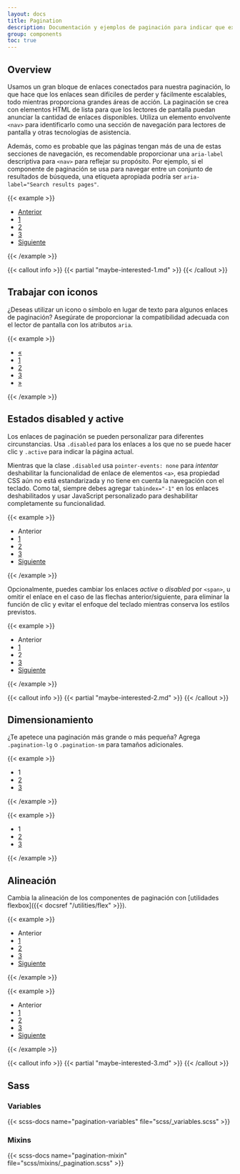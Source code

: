 ```yaml
---
layout: docs
title: Pagination
description: Documentación y ejemplos de paginación para indicar que existe una serie de contenido relacionado en varias páginas.
group: components
toc: true
---
```


## Overview

Usamos un gran bloque de enlaces conectados para nuestra paginación, lo que hace que los enlaces sean difíciles de perder y fácilmente escalables, todo mientras proporciona grandes áreas de acción. La paginación se crea con elementos HTML de lista para que los lectores de pantalla puedan anunciar la cantidad de enlaces disponibles. Utiliza un elemento envolvente `<nav>` para identificarlo como una sección de navegación para lectores de pantalla y otras tecnologías de asistencia.

Además, como es probable que las páginas tengan más de una de estas secciones de navegación, es recomendable proporcionar una `aria-label` descriptiva para `<nav>` para reflejar su propósito. Por ejemplo, si el componente de paginación se usa para navegar entre un conjunto de resultados de búsqueda, una etiqueta apropiada podría ser `aria-label="Search results pages"`.

{{< example >}}
<nav aria-label="Page navigation example">
  <ul class="pagination">
    <li class="page-item"><a class="page-link" href="#">Anterior</a></li>
    <li class="page-item"><a class="page-link" href="#">1</a></li>
    <li class="page-item"><a class="page-link" href="#">2</a></li>
    <li class="page-item"><a class="page-link" href="#">3</a></li>
    <li class="page-item"><a class="page-link" href="#">Siguiente</a></li>
  </ul>
</nav>
{{< /example >}}

{{< callout info >}}
{{< partial "maybe-interested-1.md" >}}
{{< /callout >}}

## Trabajar con iconos

¿Deseas utilizar un icono o símbolo en lugar de texto para algunos enlaces de paginación? Asegúrate de proporcionar la compatibilidad adecuada con el lector de pantalla con los atributos `aria`.

{{< example >}}
<nav aria-label="Page navigation example">
  <ul class="pagination">
    <li class="page-item">
      <a class="page-link" href="#" aria-label="Previous">
        <span aria-hidden="true">&laquo;</span>
      </a>
    </li>
    <li class="page-item"><a class="page-link" href="#">1</a></li>
    <li class="page-item"><a class="page-link" href="#">2</a></li>
    <li class="page-item"><a class="page-link" href="#">3</a></li>
    <li class="page-item">
      <a class="page-link" href="#" aria-label="Next">
        <span aria-hidden="true">&raquo;</span>
      </a>
    </li>
  </ul>
</nav>
{{< /example >}}

## Estados disabled y active

Los enlaces de paginación se pueden personalizar para diferentes circunstancias. Usa `.disabled` para los enlaces a los que no se puede hacer clic y `.active` para indicar la página actual.

Mientras que la clase `.disabled` usa `pointer-events: none` para _intentar_ deshabilitar la funcionalidad de enlace de elementos `<a>`, esa propiedad CSS aún no está estandarizada y no tiene en cuenta la navegación con el teclado. Como tal, siempre debes agregar `tabindex="-1"` en los enlaces deshabilitados y usar JavaScript personalizado para deshabilitar completamente su funcionalidad.

{{< example >}}
<nav aria-label="...">
  <ul class="pagination">
    <li class="page-item disabled">
      <a class="page-link">Anterior</a>
    </li>
    <li class="page-item"><a class="page-link" href="#">1</a></li>
    <li class="page-item active" aria-current="page">
      <a class="page-link" href="#">2</a>
    </li>
    <li class="page-item"><a class="page-link" href="#">3</a></li>
    <li class="page-item">
      <a class="page-link" href="#">Siguiente</a>
    </li>
  </ul>
</nav>
{{< /example >}}

Opcionalmente, puedes cambiar los enlaces *active* o *disabled* por `<span>`, u omitir el enlace en el caso de las flechas anterior/siguiente, para eliminar la función de clic y evitar el enfoque del teclado mientras conserva los estilos previstos.

{{< example >}}
<nav aria-label="...">
  <ul class="pagination">
    <li class="page-item disabled">
      <span class="page-link">Anterior</span>
    </li>
    <li class="page-item"><a class="page-link" href="#">1</a></li>
    <li class="page-item active" aria-current="page">
      <span class="page-link">2</span>
    </li>
    <li class="page-item"><a class="page-link" href="#">3</a></li>
    <li class="page-item">
      <a class="page-link" href="#">Siguiente</a>
    </li>
  </ul>
</nav>
{{< /example >}}

{{< callout info >}}
{{< partial "maybe-interested-2.md" >}}
{{< /callout >}}

## Dimensionamiento

¿Te apetece una paginación más grande o más pequeña? Agrega `.pagination-lg` o `.pagination-sm` para tamaños adicionales.

{{< example >}}
<nav aria-label="...">
  <ul class="pagination pagination-lg">
    <li class="page-item active" aria-current="page">
      <span class="page-link">1</span>
    </li>
    <li class="page-item"><a class="page-link" href="#">2</a></li>
    <li class="page-item"><a class="page-link" href="#">3</a></li>
  </ul>
</nav>
{{< /example >}}

{{< example >}}
<nav aria-label="...">
  <ul class="pagination pagination-sm">
    <li class="page-item active" aria-current="page">
      <span class="page-link">1</span>
    </li>
    <li class="page-item"><a class="page-link" href="#">2</a></li>
    <li class="page-item"><a class="page-link" href="#">3</a></li>
  </ul>
</nav>
{{< /example >}}

## Alineación

Cambia la alineación de los componentes de paginación con [utilidades flexbox]({{< docsref "/utilities/flex" >}}).

{{< example >}}
<nav aria-label="Page navigation example">
  <ul class="pagination justify-content-center">
    <li class="page-item disabled">
      <a class="page-link">Anterior</a>
    </li>
    <li class="page-item"><a class="page-link" href="#">1</a></li>
    <li class="page-item"><a class="page-link" href="#">2</a></li>
    <li class="page-item"><a class="page-link" href="#">3</a></li>
    <li class="page-item">
      <a class="page-link" href="#">Siguiente</a>
    </li>
  </ul>
</nav>
{{< /example >}}

{{< example >}}
<nav aria-label="Page navigation example">
  <ul class="pagination justify-content-end">
    <li class="page-item disabled">
      <a class="page-link">Anterior</a>
    </li>
    <li class="page-item"><a class="page-link" href="#">1</a></li>
    <li class="page-item"><a class="page-link" href="#">2</a></li>
    <li class="page-item"><a class="page-link" href="#">3</a></li>
    <li class="page-item">
      <a class="page-link" href="#">Siguiente</a>
    </li>
  </ul>
</nav>
{{< /example >}}

{{< callout info >}}
{{< partial "maybe-interested-3.md" >}}
{{< /callout >}}

## Sass

### Variables

{{< scss-docs name="pagination-variables" file="scss/_variables.scss" >}}

### Mixins

{{< scss-docs name="pagination-mixin" file="scss/mixins/_pagination.scss" >}}
